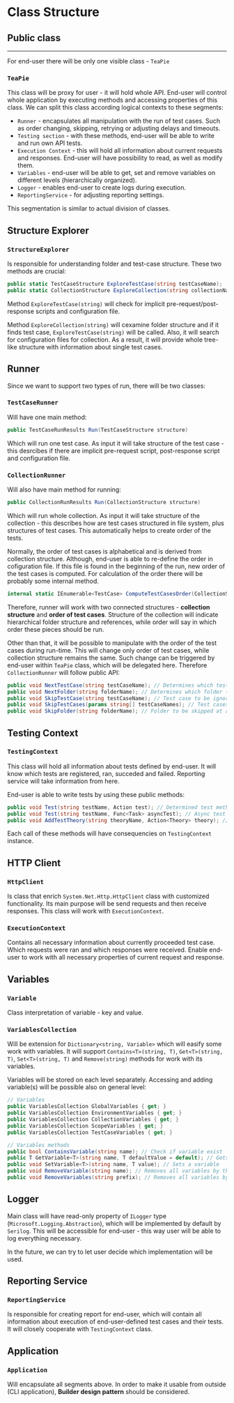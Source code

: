 # Class Structure

## Public class

------------------
For end-user there will be only one visible class - `TeaPie`

### `TeaPie`

This class will be proxy for user - it will hold whole API. End-user will control whole application by executing methods and accessing properties of this class. We can split this class according logical contexts to these segments:

- `Runner` - encapsulates all manipulation with the run of test cases. Such as order changing, skipping, retrying or adjusting delays and timeouts.
- `Testing section` - with these methods, end-user will be able to write and run own API tests.
- `Execution Context` - this will hold all information about current requests and responses. End-user will have possibility to read, as well as modify them.
- `Variables` - end-user will be able to get, set and remove variables on different levels (hierarchically organized).
- `Logger` - enables end-user to create logs during execution.
- `ReportingService` - for adjusting reporting settings.

This segmentation is similar to actual division of classes.

## Structure Explorer

### `StructureExplorer`

Is responsible for understanding folder and test-case structure. These two methods are crucial:

```csharp
public static TestCaseStructure ExploreTestCase(string testCaseName);
public static CollectionStructure ExploreCollection(string collectionName);
```

Method `ExploreTestCase(string)` will check for implicit pre-request/post-response scripts and configuration file.

Method `ExploreCollection(string)` will cexamine folder structure and if it finds test case, `ExploreTestCase(string)` will be called. Also, it will search for configuration files for collection. As a result, it will provide whole tree-like structure with information about single test cases.

## Runner

Since we want to support two types of run, there will be two classes:

### `TestCaseRunner`

Will have one main method:

```csharp
public TestCaseRunResults Run(TestCaseStructure structure)
```

Which will run one test case. As input it will take structure of the test case - this desrcibes if there are implicit pre-request script, post-response script and configuration file.

### `CollectionRunner`

Will also have main method for running:

```csharp
public CollectionRunResults Run(CollectionStructure structure)
```

Which will run whole collection. As input it will take structure of the collection - this describes how are test cases structured in file system, plus structures of test cases. This automatically helps to create order of the tests.

Normally, the order of test cases is alphabetical and is derived from collection structure. Although, end-user is able to re-define the order in cofiguration file. If this file is found in the beginning of the run, new order of the test cases is computed. For calculation of the order there will be probably some internal method.

```csharp
internal static IEnumerable<TestCase> ComputeTestCasesOrder(CollectionStructure structure);
```

Therefore, runner will work with two connected structures - **collection structure** and **order of test cases**. Structure of the collection will indicate hierarchical folder structure and references, while order will say in which order these pieces should be run.

Other than that, it will be possible to manipulate with the order of the test  cases during run-time. This will change only order of test cases, while collection structure remains the same. Such change can be triggered by end-user within `TeaPie` class, which will be delegated here. Therefore `CollectionRunner` will follow public API:

```csharp
public void NextTestCase(string testCaseName); // Determines which test case will run next
public void NextFolder(string folderName); // Determines which folder (containing test cases) will run next
public void SkipTestCase(string testCaseName); // Test case to be ignored/skipped
public void SkipTestCases(params string[] testCaseNames); // Test cases to be ignored/skipped
public void SkipFolder(string folderName); // Folder to be skipped at all
```

## Testing Context

### `TestingContext`

This class will hold all information about tests defined by end-user. It will know which tests are registered, ran, succeded and failed. Reporting service will take information from here.

End-user is able to write tests by using these public methods:

```csharp
public void Test(string testName, Action test); // Determined test method
public void Test(string testName, Func<Task> asyncTest); // Async test method
public void AddTestTheory(string theoryName, Action<Theory> theory); // Adds a test theory
```

Each call of these methods will have consequencies on `TestingContext` instance.

## HTTP Client

### `HttpClient`

Is class that enrich `System.Net.Http.HttpClient` class with customized functionality. Its main purpose will be send requests and then receive responses. This class will work with `ExecutionContext`.

### `ExecutionContext`

Contains all necessary information about currently proceeded test case. Which requests were ran and which responses were received. Enable end-user to work with all necessary properties of current request and response.

## Variables

### `Variable`

Class interpretation of variable - key and value.

### `VariablesCollection`

Will be extension for `Dictionary<string, Variable>` which will easify some work with variables. It will support `Contains<T>(string, T)`, `Get<T>(string, T)`, `Set<T>(string, T)` and `Remove(string)` methods for work with its variables.

Variables will be stored on each level separately. Accessing and adding variable(s) will be possible also on general level:

```csharp
// Variables
public VariablesCollection GlobalVariables { get; }
public VariablesCollection EnvironmentVariables { get; }
public VariablesCollection CollectionVariables { get; }
public VariablesCollection ScopeVariables { get; }
public VariablesCollection TestCaseVariables { get; }

// Variables methods
public bool ContainsVariable(string name); // Check if variable exist
public T GetVariable<T>(string name, T defaultValue = default); // Gets a variable, if not found, return default value
public void SetVariable<T>(string name, T value); // Sets a variable
public void RemoveVariable(string name); // Removes all variables by their prefix
public void RemoveVariables(string prefix); // Removes all variables by their prefix
```

## Logger

Main class will have read-only property of `ILogger` type (`Microsoft.Logging.Abstraction`), which will be implemented by default by `Serilog`. This will be accessible for end-user - this way user will be able to log everything necessary.

In the future, we can try to let user decide which implementation will be used.

## Reporting Service

### `ReportingService`

Is responsible for creating report for end-user, which will contain all information about execution of end-user-defined test cases and their tests. It will closely cooperate with `TestingContext` class.

## Application

### `Application`

Will encapsulate all segments above. In order to make it usable from outside (CLI application), **Builder design pattern** should be considered.
